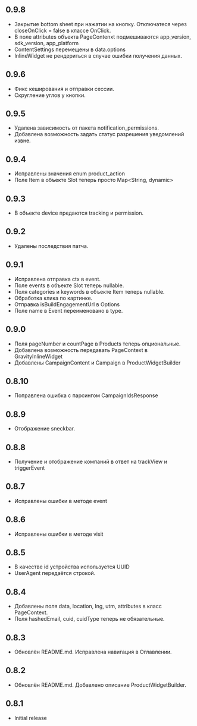 ## 0.9.8
* Закрытие bottom sheet при нажатии на кнопку. Отключатеся через closeOnClick = false в классе OnClick.
* В поле attributes объекта PageContenxt подмешиваются app_version, sdk_version, app_platform
* ContentSettings перемещены в data.options
* InlineWidget не рендериться в случае ошибки получения данных.

## 0.9.6

* Фикс кеширования и отправки сессии.
* Скругление углов у кнопки.

## 0.9.5

* Удалена зависимость от пакета notification_permissions. 
* Добавлена возможность задать статус разрешения уведомлений извне.

## 0.9.4

* Исправлены значения enum product_action
* Поле Item в объекте Slot теперь просто Map<String, dynamic>

## 0.9.3

* В объекте device предаются tracking и permission.

## 0.9.2

* Удалены последствия патча.

## 0.9.1

* Исправлена отправка ctx в event.
* Поле events в объекте Slot теперь nullable.
* Поля categories и keywords в объекте Item теперь nullable.
* Обработка клика по картинке.
* Отправка isBuildEngagementUrl в Options
* Поле name в Event переименовано в type.

## 0.9.0

* Поля pageNumber и countPage в Products теперь опциональные.
* Добавлена возможность передавать PageContext в GravityInlineWidget
* Добавлены CampaignContent и Campaign в ProductWidgetBuilder

## 0.8.10

* Поправлена ошибка с парсингом CampaignIdsResponse

## 0.8.9

* Отображение sneckbar.

## 0.8.8

* Получение и отображение компаний в ответ на trackView и triggerEvent

## 0.8.7

* Исправлены ошибки в методе event

## 0.8.6

* Исправлены ошибки в методе visit

## 0.8.5

* В качестве id устройства используется UUID
* UserAgent передаётся строкой.

## 0.8.4

* Добавлены поля data, location, lng, utm, attributes в класс PageContext.
* Поля hashedEmail, cuid, cuidType теперь не обязательные.

## 0.8.3

* Обновлён README.md. Исправлена навигация в Оглавлении.

## 0.8.2

* Обновлён README.md. Добавлено описание ProductWidgetBuilder.

## 0.8.1

* Initial release
